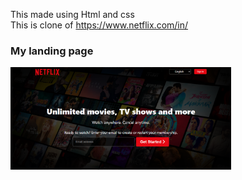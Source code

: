 This made using Html and css<br>
This is clone of https://www.netflix.com/in/

<h3>My landing page</h3>
<img src="./assests/landing-page.png" width="70%"height="70%">